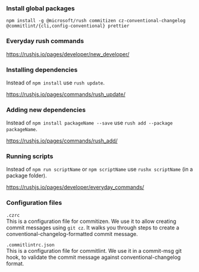 ### Install global packages

```
npm install -g @microsoft/rush commitizen cz-conventional-changelog @commitlint/{cli,config-conventional} prettier
```

### Everyday rush commands

https://rushjs.io/pages/developer/new_developer/

### Installing dependencies

Instead of `npm install` use `rush update`.

https://rushjs.io/pages/commands/rush_update/

### Adding new dependencies

Instead of `npm install packageName --save` use `rush add --package packageName`.  

https://rushjs.io/pages/commands/rush_add/

### Running scripts

Instead of `npm run scriptName` or `npm scriptName` use `rushx scriptName` (in a package folder).

https://rushjs.io/pages/developer/everyday_commands/

### Configuration files

`.czrc`  
This is a configuration file for commitizen. We use it to allow creating commit messages using `git cz`. It walks you through steps to create a conventional-changelog-formatted commit message.

`.commitlintrc.json`  
This is a configuration file for commitlint. We use it in a commit-msg git hook, to validate the commit message against conventional-changelog format.